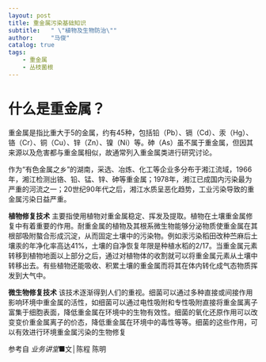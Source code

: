 ```yaml
---
layout: post
title: 重金属污染基础知识
subtitle:   " \"植物及生物防治\""
author:     "马俊"
catalog: true
tags:
    - 重金属
    - 丛枝菌根
---
```

# 什么是重金属？ 

重金属是指比重大于5的金属，约有45种，包括铅（Pb）、镉（Cd）、汞（Hg）、铬（Cr）、铜（Cu）、锌（Zn）、镍（Ni）等。砷（As）虽不属于重金属，但因其来源以及危害都与重金属相似，故通常列入重金属类进行研究讨论。

作为“有色金属之乡”的湖南，采选、冶炼、化工等企业多分布于湘江流域，1966年，湘江检测出铬、铅、锰、锌、砷等重金属；1978年，湘江已成国内污染最为严重的河流之一；20世纪90年代之后，湘江水质呈恶化趋势，工业污染导致的重金属污染日益严重。

**植物修复技术**  主要指使用植物对重金属稳定、挥发及提取。植物在土壤重金属修复中有着重要的作用。耐重金属的植物及其根系微生物能够分泌物质使重金属在其根部吸附螯合形成沉淀，从而固定土壤中的污染物。例如汞污染稻田改种苎麻后土壤汞的年净化率高达41%，土壤的自净恢复年限是种植水稻的2/17。当重金属元素转移到植物地面以上部分之后，通过对植物体的收割就可以将重金属元素从土壤中转移出去。有些植物还能吸收、积累土壤的重金属而将其在体内转化成气态物质挥发到大气中。 

**微生物修复技术**  该技术逐渐得到人们的重视。细菌可以通过多种直接或间接作用影响环境中重金属的活性，如细菌可以通过电性吸附和专性吸附直接将重金属离子富集于细胞表面，降低重金属在环境中的生物有效性。细菌的氧化还原作用可以改变变价重金属离子的价态，降低重金属在环境中的毒性等等。细菌的这些作用，可以有效进行环境重金属污染的生物修复

参考自 *业务讲堂*■文│陈程  陈明